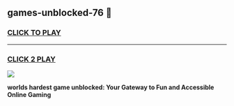 
## games-unblocked-76 👋
<h3>
<a href="https://premium.freeplayer.one?title=games-unblocked-76&ref=14F">CLICK TO PLAY</a></h3>
<hr>

<h3>
<a href="https://premium.freeplayer.one?title=games-unblocked-76&ref=14F">CLICK 2 PLAY</a>
  
</h3>

<a href="https://premium.freeplayer.one?title=games-unblocked-76&ref=12F/"><img src="https://clearcache.store/games.png"></a>


**worlds hardest game unblocked: Your Gateway to Fun and Accessible Online Gaming**
